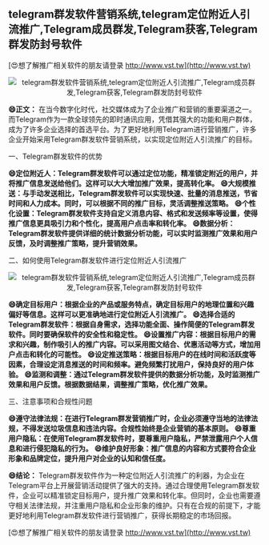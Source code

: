 ## **telegram群发软件营销系统,telegram定位附近人引流推广,Telegram成员群发,Telegram获客,Telegram群发防封号软件**

[😍想了解推广相关软件的朋友请登录 http://www.vst.tw](http://www.vst.tw)

 <center><img src="https://vst.tw/MP4/tuiguang/png/6.png" alt="telegram群发软件营销系统,telegram定位附近人引流推广,Telegram成员群发,Telegram获客,Telegram群发防封号软件"></center>

**😄正文：**
在当今数字化时代，社交媒体成为了企业推广和营销的重要渠道之一。而Telegram作为一款全球领先的即时通讯应用，凭借其强大的功能和用户群体，成为了许多企业选择的首选平台。为了更好地利用Telegram进行营销推广，许多企业开始采用Telegram群发软件营销系统，以实现定位附近人引流推广的目标。

一、Telegram群发软件的优势

**😄定位附近人：Telegram群发软件可以通过定位功能，精准锁定附近的用户，并将推广信息发送给他们。这样可以大大增加推广效果，提高转化率。**
**😄大规模推送：与手动发送相比，Telegram群发软件可以实现快速、批量的消息推送，节省时间和人力成本。同时，可以根据不同的推广目标，灵活调整推送策略。**
**😄个性化设置：Telegram群发软件支持自定义消息内容、格式和发送频率等设置，使得推广信息更具吸引力和个性化，提高用户点击率和转化率。**
**😄数据分析：Telegram群发软件提供详细的统计数据分析功能，可以实时监测推广效果和用户反馈，及时调整推广策略，提升营销效果。**

二、如何使用Telegram群发软件进行定位附近人引流推广

 <center><img src="https://vst.tw/MP4/tuiguang/png/5.png" alt="telegram群发软件营销系统,telegram定位附近人引流推广,Telegram成员群发,Telegram获客,Telegram群发防封号软件"></center>

**😄确定目标用户：根据企业的产品或服务特点，确定目标用户的地理位置和兴趣偏好等信息。这样可以更准确地进行定位附近人引流推广。**
**😄选择合适的Telegram群发软件：根据自身需求，选择功能全面、操作简便的Telegram群发软件。同时要确保软件的安全性和稳定性。**
**😄设置推广内容：根据目标用户的需求和兴趣，制作吸引人的推广内容。可以采用图文结合、优惠活动等方式，增加用户点击和转化的可能性。**
**😄设定推送策略：根据目标用户的在线时间和活跃度等因素，合理设定消息推送的时间和频率。避免频繁打扰用户，保持良好的用户体验。**
**😄监测和调整：通过Telegram群发软件提供的数据分析功能，及时监测推广效果和用户反馈。根据数据结果，调整推广策略，优化推广效果。**

三、注意事项和合规性问题

**😄遵守法律法规：在进行Telegram群发营销推广时，企业必须遵守当地的法律法规，不得发送垃圾信息和违法内容。合规性始终是企业营销的基本原则。**
**😄尊重用户隐私：在使用Telegram群发软件时，要尊重用户隐私，严禁泄露用户个人信息和进行侵犯隐私的行为。**
**😄维护良好形象：推广信息的内容和方式要符合企业形象和品牌定位，提升用户对企业的认知和信任度。**

**😄结论：**
Telegram群发软件作为一种定位附近人引流推广的利器，为企业在Telegram平台上开展营销活动提供了强大的支持。通过合理使用Telegram群发软件，企业可以精准锁定目标用户，提升推广效果和转化率。但同时，企业也需要遵守相关法律法规，并注重用户隐私和企业形象的维护。只有在合规的前提下，才能更好地利用Telegram群发软件进行营销推广，获得长期稳定的市场回报。

[😍想了解推广相关软件的朋友请登录 http://www.vst.tw](http://www.vst.tw)



